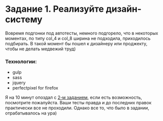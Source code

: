 # Задание 1. Реализуйте дизайн-систему

Вовремя подгонки под автотесты, немного подгорело, что в некоторых моментах, по типу col_4 и col_8 ширина не подходила, приходилось подбирать.
В такой момент бы пошел к дизайнеру или проджекту, чтобы не делать медвежий труд)

### Технологии:

- gulp
- sass
- jquery
- perfectpixel for firefox

Я на 10 минут опоздал с [2-м заданием](https://github.com/FakeSound/shri-2), если есть возможность, посмотрите пожалуйста.
Ваши тесты правда и до последних правок практически все не проходили. Однако все то, что было в задании, отрабатывалось на ура)
